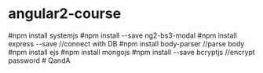 # angular2-course


#npm install systemjs
#npm install --save ng2-bs3-modal
#npm install express --save //connect with DB
#npm install body-parser //parse body 
#npm install ejs
#npm install mongojs 
#npm install --save bcryptjs //encrypt password # QandA
